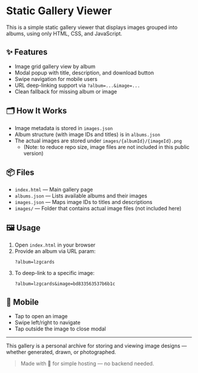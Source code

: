# Static Gallery Viewer

This is a simple static gallery viewer that displays images grouped into albums, using only HTML, CSS, and JavaScript.

## ✨ Features
- Image grid gallery view by album
- Modal popup with title, description, and download button
- Swipe navigation for mobile users
- URL deep-linking support via `?album=...&image=...`
- Clean fallback for missing album or image

## 🗂 How It Works
- Image metadata is stored in `images.json`
- Album structure (with image IDs and titles) is in `albums.json`
- The actual images are stored under `images/{albumId}/{imageId}.png`
  - (Note: to reduce repo size, image files are not included in this public version)

## 📦 Files
- `index.html` — Main gallery page
- `albums.json` — Lists available albums and their images
- `images.json` — Maps image IDs to titles and descriptions
- `images/` — Folder that contains actual image files (not included here)

## 🖼 Usage
1. Open `index.html` in your browser
2. Provide an album via URL param:
   ```
   ?album=lzgcards
   ```
3. To deep-link to a specific image:
   ```
   ?album=lzgcards&image=bd833563537b6b1c
   ```

## 📱 Mobile
- Tap to open an image
- Swipe left/right to navigate
- Tap outside the image to close modal

---

This gallery is a personal archive for storing and viewing image designs — whether generated, drawn, or photographed.

> Made with 🖤 for simple hosting — no backend needed.
